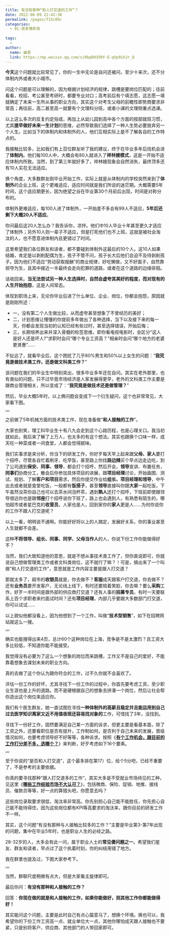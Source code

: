 ```yaml
---
title: 有没有那种“和人打交道的工作”？
date: 2022-06-09 22:42:38
permalink: /pages/f15c09/
categories:
  - 01-资本博弈场
  
tags:
  - 
author: 
  name: 幽哥
  link: https://mp.weixin.qq.com/s/0bpDH35RY-E-qVp9ihJr_Q
---
```



**今天**这个问题就比较常见了，你的一生中无论是自问还被问，至少十来次，还不分体制内外或者大小城市。



问这个问题是可以理解的，因为根据计划经济的规律，跳槽是要岗位匹配的；往前看看，校招、考公甚至考研时，都要专业对口；高考前后有个填志愿，这志愿一填就确定了未来一生所从事的职业方向，其实这个对考生父母的前瞻性即势商要求非常高；再往前，高二甚至高一就要有个文理科分班，或者小课的文理侧重点选课。



以上这么多次的反复约定俗成，再加上从幼儿园到高中各个方面的按部就班习惯，尤其**提早做好未来一生计划**的思维，必然导致我们选择了一种人生势必要放弃另一个人生。比如当下的体制内和体制外的人，他们互相实际上是不了解各自的工作特点的。



我接触比较多，比如我们有上百位群友听了我的建议，终于在毕业多年后找机会进了**体制内**。他们每100人中，大概会有80人就进入了**祥林嫂模式**，这是一开始不适应体制内所致。当然，到了第三年就好多了，祥林嫂现象会自然消失，最终顶多还有10人实在无法适应。



换个角度，大多数群友刚毕业开始工作，实际上就是从体制内的学校突然来到了**体制外**的企业上班，这个更难适应，适应时间就是我们所说的迷茫期。大概需要5年时间，这个适应期更长，因为绝望之谷在毕业第30个月前后出现，时间是对称分布的。



体制外更难适应，每100人进了体制外，一开始差不多会有99人不适应，**5年后还剩下大概20人不适应**。



你问最后这20人怎么办？我告诉你，凉拌。他们中10人毕业十年甚至更久才适应了体制外；另外10人则一辈子不适应，但是打死他们也不上班，这就是被社会淘汰的人，也不愿意进体制内且更错过了时间。



这里希望我们各位群友和读者，都不要碰到体制外这最后的10个人。这10人如果结婚，肯定是以剥削配偶为生，孩子不管不问，孩子长大后他们会迫不及待剥削孩子。因为他们不适应“劳动获取报酬”的商业规律，好吃懒做，又不好面子，自然靠掠夺为生，且其中接近一半最终会走向犯罪的道路，或者在这个道路的边缘徘徊。



话收回来。**当无法尝试另一种人生选择时，自然会虚夸其美好的程度，而对现有的人生开始抱怨**，这是人间常态。



体现到职场上来，无论你毕业后进了什么单位、企业、岗位，你都会抱怨，原因就是刚刚所述：



- 一，没有第二个人生做比较，从而虚夸甚至想象了不曾经历的美好；
- 二，计划思维让懵懂的你提前多年做出了各种选择，当下以及接下来的每一天，你都会发现当初的认知已经有些过时，甚至选择错误，开始后悔；
- 三，长期培养出来并深入骨髓的标签思维，即你看电视电影时，会区分“这人是好人还是坏人?”求职时会问“哪个专业工资高？”相亲时会问“哪个地方的老婆更贤惠”......



不扯远了，就看毕业后，这个困扰了几乎80%男生和50%以上女生的问题：“**我究竟是做技术类工作，还是做文科类工作？**”



该问题在我们的毕业生中特别突出，很多毕业多年还在自问。其实在老外那里，也有类似的问题，只不过毕竟市场经济是人家发展得更早，老外的文科类工作主要是跟商业管理相关，所以变成了：“**我究竟是做技术还是做管理？**”



然后，毕业大概5年时，以上俩问题会变成下一个衍生疑问，这个也非常常见，大家看下图。



<img src="https://cdn.jsdelivr.net/gh/TommyZeng777/picgo/img/202206092243600.png" alt="图片" style="zoom:33%;" />



之前做了5年机械方面的技术类工作，现在准备做“**和人接触的工作**”。



大家也别笑，理工科毕业生十有八九会走到这个心路历程，也是心理关口。我当初就如此，我后来了解了上万人，也太多的有这个想法。其实也跟换个口味一样，成天吃一种菜或者一间食堂，人都会觉得腻味。



我们实事求是来分析，你当下的研发工作，你好歹每天早上起来跟**父母、家人**要打个招呼，尽管各自忙着刷牙、吃早饭，甚至路上你找**路边摊**买个早点边走边吃，到了公司遇到**保安、同事、领导**，都会打个招呼，然后开会，**领导**宣讲、布置任务，**同事们**协商分工，散会后你参加具体项目的进展，跟**项目经理**讨论，开始画图、测试、规划、了解**客户和项目**需求，然后你提交作业给**组长、项目经理和领导**，中午出去或者就是食堂吃饭，一般都有**饭搭子**，甚至**领导**直接叫你跟**大家**一起吃饭，下午虽然没茶你自己也可以去茶水间泡杯茶，遇到**熟人**还打个招呼，下班前即使跟领导很远你也是跟**邻座**打个招呼说你下班了，路上也会遇到人，有熟悉有陌生的，哪怕超市或者星巴克的**收营员**，人家也是人，回到家你的**家人**更是人......为何你说你的工作不跟人打交道呢？



以上一看，明明说不通啊。你能好好将以上的人搞定，发展好关系，你的事业甚至人生就都不会差。



这种**不将领导、组长、同事、同学、父母当作人**的人，你说下份工作你能做得好不？



当然，我们大致知道他的意思，就是不想从事技术类工作了，但你直说即可，你就说自己想做管理类工作或者文科类岗位，这不就行了嘛？！可是，搞出来了一个叫做“和人打交道的工作”，意思就是工作内容主要是跟人打交道？



那就太多了，超市的**收银员**就是，你去做不？**客服**成天跟客户打交道，你去做不？还有**业务员**要开发客户，无论线上线下，有时还要陪着笑脸，你去嘛？要么**采购**工作，好歹一半时间是跟外部的供应商打交道？还有人事的**招募专员**，有时一天要联系上百个求职者来约面试时间？还有**项目经理**，内部几乎要跟大多数部门打交道，你可以试试......



以上貌似他都没看上，因为他想到了一个工作，叫做“**技术型销售**”，如下在招聘网站就这么一搜。



<img src="https://cdn.jsdelivr.net/gh/TommyZeng777/picgo/img/202206092243601.png" alt="图片" style="zoom:33%;" />



确实也能搜得出来4页，总计60个这种岗位在上海，竞争是不是太激烈？且工资大多比较低，不知道你能不能接受。



我觉得没有必要为了这么一个想象的岗位而来跳槽，工作又不是自己的爱好，不能靠着想象去谋划未来的职业方向。



真的去做了这个你认为跟你符合的工作，过不久你就不会喜欢了。



评估一份工作的好坏，尤其寻找下一份工作的过程中，你首先要考虑工资，至少职业生涯也是上升的道路。而不是硬根据自己的想象去拼凑一个岗位，然后让社会帮你造出这个岗位来适应你。



我们有个医生群友，她一直试图在寻找**一种体制外的高薪且稳定并且能运用到自己过去医学知识离家又近不用值夜班还容易找对象的**工作，可惜找了3年，没找到。



寻找下一份好工作，固然要满足自己某一方面的诉求，但更主要是看基本面，除了工资之外，还要看职位是否有提升，工作制如何，是否利于自己未来的发展，晋级情况如何，也要考虑领导好不好等等，各种诉求。按照《[**有个工作机会，跟目前的工作打分差不多，选哪个？**](http://mp.weixin.qq.com/s?__biz=MzI0MzQ0OTUxOA==&mid=2247502971&idx=2&sn=68c670fb7b8524909c5d4274a070e8ee&chksm=e96e67bade19eeaccf9e694a462b6167a27e511b3e07f6966699f039bc44d03160a6d4418d41&scene=21#wechat_redirect)》来判断，好歹考虑如下16个要素。



<img src="https://cdn.jsdelivr.net/gh/TommyZeng777/picgo/img/202206092243602.jpeg" alt="图片" style="zoom:33%;" />



至于你说的“是否和人打交道”，这个最多排在第17）位，给个5分吧，已经不重要了，不是参考的主要依据。



你真的要寻找那种“跟人打交道多的工作”，其实大多是不受就业市场待见的工种，见这里《[**哪些工作经验市场不大认可？**](http://mp.weixin.qq.com/s?__biz=MzI0MzQ0OTUxOA==&mid=2247485583&idx=1&sn=6d3bdabe1e56e4535c674a6f775f1dd2&chksm=e96da34ede1a2a58a8a08f46c06ed173cbc26533085fdda77ca4b2f8fb595a2289a65cbcb69c&scene=21#wechat_redirect)》，包括微商、保险、促销、地推、接线员、催款员等等，好一点的算猎头吧，你愿意去吗？



这些岗位录取要求很低，淘汰率非常高。你先别担心自己能不能胜任，你先担心自己能不能待得住，因为这些岗位都有KPI等高要求的淘汰率，跟你目前的研发工作不一样。



其实，这个问题“有没有那种与人接触比较多的工作？”主要是毕业第3-第7年出现的问题，集中在毕业5年时，也是职业人生的必经之路。



28-32岁的人，大多会有此一问，属于职业人士的**常见傻问题之一**。希望我们星友、群友和读者，早点过了这个执着时刻，你的纠结用错了地方。



我在群里也提及过，下图大家参考下。



<img src="https://cdn.jsdelivr.net/gh/TommyZeng777/picgo/img/202206092243603.jpeg" alt="图片" style="zoom:33%;" />





当然，群聊尺度稍微有点大，但是大家看主旋律即可。



最后你问：**有没有那种和人接触的工作？**



回答：**你现在做的就是和人接触的工作，如果你能做好，则其他工作你都能做得好！**



其实能问这个问题，主要是此时自己有点心猿意马了，想换个环境。换也可以，我希望你的下份工作工资高一点、就业单位大一点，其他你哪怕成天跟人接触也不要紧，只是别将客户、供应商、其他部门的人带回家即可。